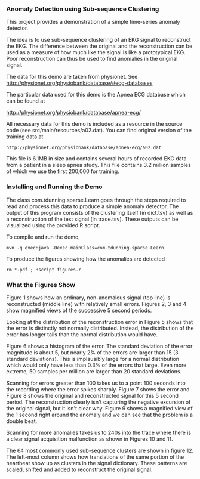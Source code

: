 ### Anomaly Detection using Sub-sequence Clustering

This project provides a demonstration of a simple time-series anomaly detector.

The idea is to use sub-sequence clustering of an EKG signal to reconstruct the EKG.  The difference between
the original and the reconstruction can be used as a measure of how much like the signal is like a prototypical
EKG.  Poor reconstruction can thus be used to find anomalies in the original signal.

The data for this demo are taken from physionet.  See http://physionet.org/physiobank/database/#ecg-databases

The particular data used for this demo is the Apnea ECG database which can be found at

http://physionet.org/physiobank/database/apnea-ecg/

All necessary data for this demo is included as a resource in the source code (see src/main/resources/a02.dat).
You can find original version of the training data at

    http://physionet.org/physiobank/database/apnea-ecg/a02.dat

This file is 6.1MB in size and contains several hours of recorded EKG data from a patient in a sleep apnea study.  This
file contains 3.2 million samples of which we use the first 200,000 for training.

### Installing and Running the Demo
The class com.tdunning.sparse.Learn goes through the steps required to read and process this data to produce a simple
anomaly detector. The output of this program consists of the clustering itself (in dict.tsv) as well as a reconstruction
of the test signal (in trace.tsv).  These outputs can be visualized using the provided R script.

To compile and run the demo,

    mvn -q exec:java -Dexec.mainClass=com.tdunning.sparse.Learn

To produce the figures showing how the anomalies are detected

    rm *.pdf ; Rscript figures.r

### What the Figures Show

Figure 1 shows how an ordinary, non-anomalous signal (top line) is reconstructed (middle line) with relatively small
errors.  Figures 2, 3 and 4 show magnified views of the successive 5 second periods.

Looking at the distribution of the reconstruction error in Figure 5 shows that the error is distinctly not normally
distributed.  Instead, the distribution of the error has longer tails than the normal distribution would have.

Figure 6 shows a histogram of the error.  The standard deviation of the error magnitude is about 5, but nearly 2% of the
errors are larger than 15 (3 standard deviations).  This is implausibly large for a normal distribution which would
only have less than 0.3% of the errors that large.  Even more extreme, 50 samples per million are larger than 20
standard deviations.

Scanning for errors greater than 100 takes us to a point 100 seconds into the recording where the error spikes sharply.
Figure 7 shows the error and Figure 8 shows the original and reconstructed signal for this 5 second period. The
reconstruction clearly isn't capturing the negative excursion of the original signal, but it isn't clear why.  Figure 9
shows a magnified view of the 1 second right around the anomaly and we can see that the problem is a double beat.

Scanning for more anomalies takes us to 240s into the trace where there is a clear signal acquisition malfunction as
shown in Figures 10 and 11.

The 64 most commonly used sub-sequence clusters are shown in figure 12.  The left-most column shows how translations
of the same portion of the heartbeat show up as clusters in the signal dictionary.  These patterns are scaled, shifted
 and added to reconstruct the original signal.

